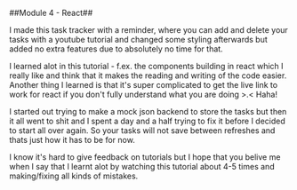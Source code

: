 ##Module 4 - React##

I made this task tracker with a reminder, where you can add and delete your tasks with a youtube tutorial and changed some styling afterwards but added no extra features due to absolutely no time for that.

I learned alot in this tutorial - f.ex. the components building in react which I really like and think that it makes the reading and writing of the code easier. Another thing I learned is that it's super complicated to get the live link to work for react if you don't fully understand what you are doing >.< Haha!

I started out trying to make a mock json backend to store the tasks but then it all went to shit and I spent a day and a half trying to fix it before I decided to start all over again. So your tasks will not save between refreshes and thats just how it has to be for now. 

I know it's hard to give feedback on tutorials but I hope that you belive me when I say that I learnt alot by watching this tutorial about 4-5 times and making/fixing all kinds of mistakes. 
